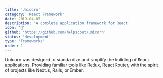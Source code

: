 ```yaml
---
title: 'Unicorn'
category: 'React Framework'
date: 2019-04-05
description: 'A complete application framework for React'
icon: '🦄'
github: 'https://github.com/helpscout/unicorn'
status: 'development'
type: 'Frameworks'
order: 1
---
```


Unicorn was designed to standardize and simplify the building of React applications. Providing familiar tools like Redux, React Router, with the spirit of projects like Next.js, Rails, or Ember.
